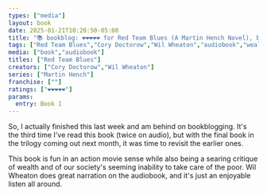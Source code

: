 ```yaml
---
types: ["media"]
layout: book
date: 2025-01-21T10:20:50-05:00
title: "📚 bookblog: ❤️❤️❤️❤️❤️ for Red Team Blues (A Martin Hench Novel), by Cory Doctorow"
tags: ["Red Team Blues","Cory Doctorow","Wil Wheaton","audiobook","wealth","poverty","Martin Hench series"]
media: ["book","audiobook"]
titles: ["Red Team Blues"]
creators: ["Cory Doctorow","Wil Wheaton"]
series: ["Martin Hench"]
franchise: [""]
ratings: ["❤️❤️❤️❤️❤️"]
params:
  entry: Book 1
---
```


So, I actually finished this last week and am behind on bookblogging. It's the third time I've read this book (twice on audio), but with the final book in the trilogy coming out next month, it was time to revisit the earlier ones.

This book is fun in an action movie sense while also being a searing critique of wealth and of our society's seeming inability to take care of the poor. Wil Wheaton does great narration on the audiobook, and it's just an enjoyable listen all around.
